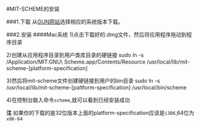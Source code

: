 #MIT-SCHEME的安装

###1.下载
从[GUN网站](http://www.gnu.org/software/mit-scheme)选择相应的系统版本下载。

###2.安装
####Mac系统
1)点击下载好的.dmg文件，然后将应用程序拖动到程序目录

2)创建从应用程序目录到用户类库目录的硬链接
	sudo ln -s /Application/MIT\:GNU\ Scheme.app/Contents/Resource /usr/local/lib/mit-scheme-[platform-specification]

3)然后将mit-scheme文件创建硬链接到用户的bin目录
	sudo ln -s /usr/local/lib/mit-scheme-[paltform-specification] /usr/local/bin/scheme

4)在控制台敲入命令`scheme`,就可以看到已经安装成功

**注** 如果你的下载的是32位版本上面的platform-specification应该是`i386`,64位为`x86-64`

